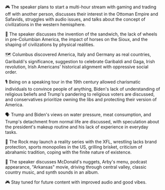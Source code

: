 🎮 The speaker plans to start a multi-hour stream with gaming and trading off with another person, discusses their interest in the Ottoman Empire and Safavids, struggles with audio issues, and talks about the concept of civilizations in the western hemisphere.

🎥 The speaker discusses the invention of the sandwich, the lack of wheels in pre-Columbian America, the impact of horses on the Sioux, and the shaping of civilizations by physical realities.

🗺 Columbus discovered America, Italy and Germany as real countries, Garibaldi's significance, suggestion to celebrate Garibaldi and Gaga, Irish revolution, Irish Americans' historical alignment with oppressive social order.

🎙️ Being on a speaking tour in the 19th century allowed charismatic individuals to convince people of anything, Biden's lack of understanding of religious beliefs and Trump's pandering to religious voters are discussed, and conservatives prioritize owning the libs and protecting their version of America.

🗣 Trump and Biden's views on water pressure, meat consumption, and Trump's detachment from normal life are discussed, with speculation about the president's makeup routine and his lack of experience in everyday tasks.

🎥 The Rock may launch a reality series with the XFL, wrestling lacks brand protection, sports monopolies in the US, grilling brisket, criticism of abrahamic tradition, coping with the finite nature of existence.

🍔 The speaker discusses McDonald's nuggets, Arby's menu, podcast appearance, "Arkansas" movie, driving through central valley, classic country music, and synth sounds in an album.

🎮 Stay tuned for future content with improved audio and good vibes.

